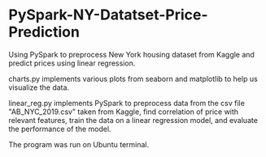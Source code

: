 # PySpark-NY-Datatset-Price-Prediction
Using PySpark to preprocess New York housing dataset from Kaggle and predict prices using linear regression.

charts.py implements various plots from seaborn and matplotlib to help us visualize the data.

linear_reg.py implements PySpark to preprocess data from the csv file "AB_NYC_2019.csv" taken from Kaggle, find correlation of price with relevant features, train the data on a linear regression model, and evaluate the performance of the model.

The program was run on Ubuntu terminal.

